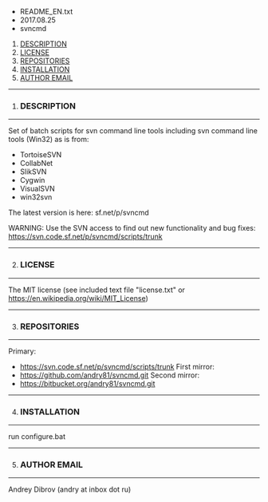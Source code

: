 * README_EN.txt
* 2017.08.25
* svncmd

1. [DESCRIPTION](#DESCRIPTION)
2. [LICENSE](#LICENSE)
3. [REPOSITORIES](#REPOSITORIES)
4. [INSTALLATION](#INSTALLATION)
5. [AUTHOR EMAIL](#AUTHOR_EMAIL)

-------------------------------------------------------------------------------
1. ### <a name="DESCRIPTION">DESCRIPTION</a>
-------------------------------------------------------------------------------
Set of batch scripts for svn command line tools including svn command line tools
(Win32) as is from:
* TortoiseSVN
* CollabNet
* SlikSVN
* Cygwin
* VisualSVN
* win32svn

The latest version is here: sf.net/p/svncmd

WARNING:
  Use the SVN access to find out new functionality and bug fixes:
    https://svn.code.sf.net/p/svncmd/scripts/trunk

-------------------------------------------------------------------------------
2. ### <a name="LICENSE">LICENSE</a>
-------------------------------------------------------------------------------
The MIT license (see included text file "license.txt" or
https://en.wikipedia.org/wiki/MIT_License)

-------------------------------------------------------------------------------
3. ### <a name="REPOSITORIES">REPOSITORIES</a>
-------------------------------------------------------------------------------
Primary:
  * https://svn.code.sf.net/p/svncmd/scripts/trunk
First mirror:
  * https://github.com/andry81/svncmd.git
Second mirror:
  * https://bitbucket.org/andry81/svncmd.git

-------------------------------------------------------------------------------
4. ### <a name="INSTALLATION">INSTALLATION</a>
-------------------------------------------------------------------------------
run configure.bat

-------------------------------------------------------------------------------
5. ### <a name="AUTHOR_EMAIL">AUTHOR EMAIL</a>
-------------------------------------------------------------------------------
Andrey Dibrov (andry at inbox dot ru)
